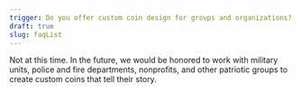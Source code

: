 ```yaml
---
trigger: Do you offer custom coin design for groups and organizations?
draft: true
slug: faqList
---
```


Not at this time. In the future, we would be honored to work with military units, police and fire departments, nonprofits, and other patriotic groups to create custom coins that tell their story.